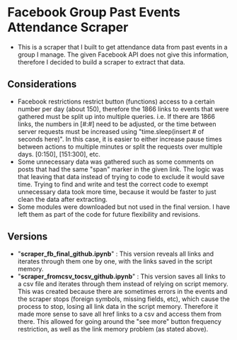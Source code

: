 # Facebook Group Past Events Attendance Scraper
  - This is a scraper that I built to get attendance data from past events in a group I manage. The given Facebook API does not give this information, 
    therefore I decided to build a scraper to extract that data.
## Considerations
  - Facebook restrictions restrict button (functions) access to a certain number per day (about 150), therefore the 1866 links to events that were gathered must be split up into 
    multiple queries. i.e. If there are 1866 links, the numbers in [#:#] need to be adjusted, or the time between server requests must be increased using "time.sleep(insert # of seconds here)".
    In this case, it is easier to either increase pause times between actions to multiple minutes or split the requests over multiple days. [0:150], [151:300], etc.
  - Some unnecessary data was gathered such as some comments on posts that had the same "span" marker in the given link. 
    The logic was that leaving that data instead of trying to code to exclude it would save time. Trying to find and write and test the correct code to exempt unnecessary data took more time, because it would be faster to just clean the data after extracting.
  - Some modules were downloaded but not used in the final version. I have left them as part of the code for future flexibility and revisions. 

## Versions
  - "**scraper_fb_final_github.ipynb**" : This version reveals all links and iterates through them one by one, with the links saved in the script memory.
  - "**scraper_fromcsv_tocsv_github.ipynb**" : This version saves all links to a csv file and iterates through them instead of relying on script memory. This was created because there are sometimes errors in the events and the scraper stops (foreign symbols, missing fields, etc), which cause the process to stop, losing all link data in the script memory. Therefore it made more sense to save all href links to a csv and access them from there. This allowed for going around the "see more" button frequency restriction, as well as the link memory problem (as stated above). 
